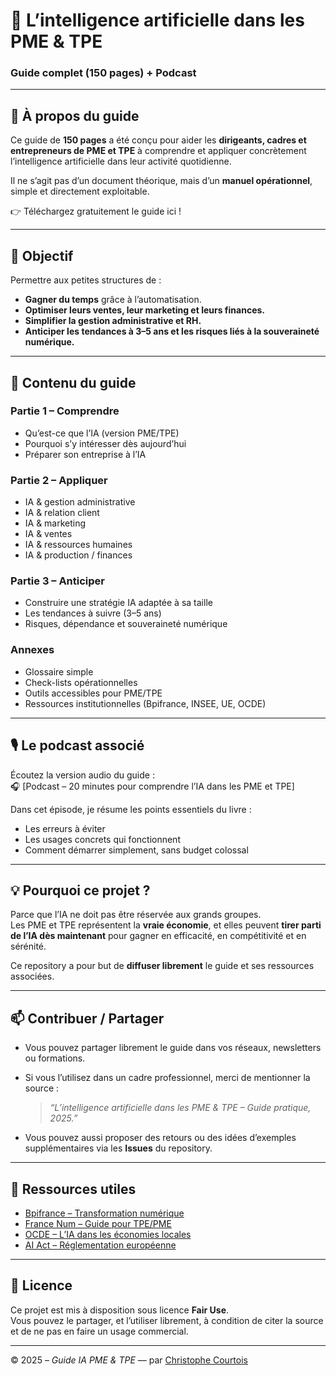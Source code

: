# 📘 L’intelligence artificielle dans les PME & TPE  
### Guide complet (150 pages) + Podcast

---

## 🚀 À propos du guide

Ce guide de **150 pages** a été conçu pour aider les **dirigeants, cadres et entrepreneurs de PME et TPE** à comprendre et appliquer concrètement l’intelligence artificielle dans leur activité quotidienne.

Il ne s’agit pas d’un document théorique, mais d’un **manuel opérationnel**, simple et directement exploitable.

👉 Téléchargez gratuitement le guide ici !  

---

## 🎯 Objectif

Permettre aux petites structures de :
- **Gagner du temps** grâce à l’automatisation.  
- **Optimiser leurs ventes, leur marketing et leurs finances.**  
- **Simplifier la gestion administrative et RH.**  
- **Anticiper les tendances à 3–5 ans et les risques liés à la souveraineté numérique.**

---

## 🧭 Contenu du guide

### Partie 1 – Comprendre
- Qu’est-ce que l’IA (version PME/TPE)  
- Pourquoi s’y intéresser dès aujourd’hui  
- Préparer son entreprise à l’IA  

### Partie 2 – Appliquer
- IA & gestion administrative  
- IA & relation client  
- IA & marketing  
- IA & ventes  
- IA & ressources humaines  
- IA & production / finances  

### Partie 3 – Anticiper
- Construire une stratégie IA adaptée à sa taille  
- Les tendances à suivre (3–5 ans)  
- Risques, dépendance et souveraineté numérique  

### Annexes
- Glossaire simple  
- Check-lists opérationnelles  
- Outils accessibles pour PME/TPE  
- Ressources institutionnelles (Bpifrance, INSEE, UE, OCDE)  

---

## 🎙️ Le podcast associé

Écoutez la version audio du guide :  
🎧 [Podcast – 20 minutes pour comprendre l’IA dans les PME et TPE]

Dans cet épisode, je résume les points essentiels du livre :  
- Les erreurs à éviter  
- Les usages concrets qui fonctionnent  
- Comment démarrer simplement, sans budget colossal  

---

## 💡 Pourquoi ce projet ?

Parce que l’IA ne doit pas être réservée aux grands groupes.  
Les PME et TPE représentent la **vraie économie**, et elles peuvent **tirer parti de l’IA dès maintenant** pour gagner en efficacité, en compétitivité et en sérénité.

Ce repository a pour but de **diffuser librement** le guide et ses ressources associées.

---

## 📫 Contribuer / Partager

- Vous pouvez partager librement le guide dans vos réseaux, newsletters ou formations.  
- Si vous l’utilisez dans un cadre professionnel, merci de mentionner la source :  
  > *“L’intelligence artificielle dans les PME & TPE – Guide pratique, 2025.”*

- Vous pouvez aussi proposer des retours ou des idées d’exemples supplémentaires via les **Issues** du repository.

---

## 🧩 Ressources utiles

- [Bpifrance – Transformation numérique](https://www.bpifrance.fr/)  
- [France Num – Guide pour TPE/PME](https://www.francenum.gouv.fr/)  
- [OCDE – L’IA dans les économies locales](https://www.oecd.org/)  
- [AI Act – Réglementation européenne](https://artificialintelligenceact.eu/)

---

## 📄 Licence

Ce projet est mis à disposition sous licence **Fair Use**.  
Vous pouvez le partager, et l’utiliser librement, à condition de citer la source et de ne pas en faire un usage commercial.

---

© 2025 – *Guide IA PME & TPE* — par [Christophe Courtois](https://www.linkedin.com/in/christophecourtois/)

